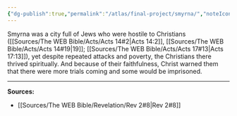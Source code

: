 ```yaml
---
{"dg-publish":true,"permalink":"/atlas/final-project/smyrna/","noteIcon":1}
---
```


Smyrna was a city full of Jews who were hostile to Christians ([[Sources/The WEB Bible/Acts/Acts 14#2\|Acts 14:2]], [[Sources/The WEB Bible/Acts/Acts 14#19\|19]]; [[Sources/The WEB Bible/Acts/Acts 17#13\|Acts 17:13]]), yet despite repeated attacks and poverty, the Christians there thrived spiritually. And because of their faithfulness, Christ warned them that there were more trials coming and some would be imprisoned.

---

**Sources:**
- [[Sources/The WEB Bible/Revelation/Rev 2#8\|Rev 2#8]]
